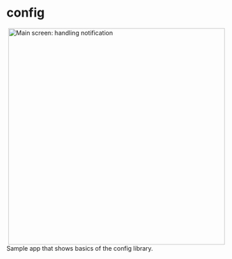 # config

<img alt="Main screen: handling notification" align="right" height="500"
   src="https://github.com/AChep/config/raw/master/sample/figures/screenshot.img" />

Sample app that shows basics of the config library.
